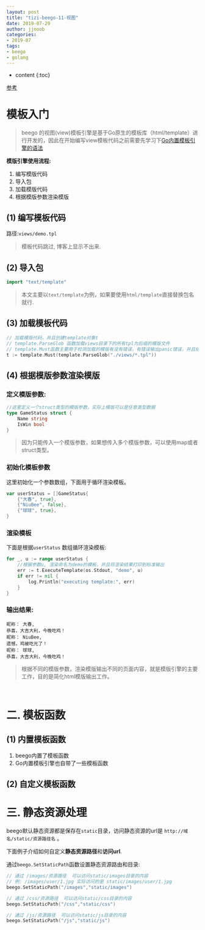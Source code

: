 ```yaml
---
layout: post
title: "tizi-beego-11-视图"
date: 2019-07-29
author: jjnoob
categories:
- 2019-07
tags:
- beego
- golang
---
```


* content
{:toc}

[参考](https://www.tizi365.com/archives/134.html)


# 模板入门
> beego 的视图(view)模板引擎是基于Go原生的模板库（html/template）进行开发的，因此在开始编写view模板代码之前需要先学习下[Go内置模板引擎的语法](https://www.tizi365.com/archives/85.html)

**模版引擎使用流程:**
1. 编写模版代码
2. 导入包
3. 加载模版代码
4. 根据模版参数渲染模版

## (1) 编写模板代码
路径:`views/demo.tpl`
> 模板代码跳过, 博客上显示不出来.

## (2) 导入包
```go
import "text/template"
```
> 本文主要以`text/template`为例，如果要使用`html/template`直接替换包名就行.

## (3) 加载模板代码
```go
// 加载模版代码，并且创建template对象t
// template.ParseGlob 函数加载views目录下的所有tpl为后缀的模版文件
// template.Must函数主要用于检测加载的模版有没有错误，有错误输出panic错误，并且结束程序。
t := template.Must(template.ParseGlob("./views/*.tpl"))
```

## (4) 根据模版参数渲染模版
### 定义模版参数:
```go
//这里定义一个struct类型的模版参数，实际上模版可以是任意类型数据
type GameStatus struct {
    Name string
    IsWin bool
}
```
> 因为只能传入一个模版参数，如果想传入多个模版参数，可以使用map或者struct类型。

### 初始化模板参数

这里初始化一个参数数组，下面用于循环渲染模板。
```go
var userStatus = []GameStatus{
    {"大春", true},
    {"NiuBee", false},
    {"球球", true},
}
```

### 渲染模板
下面是根据`userStatus` 数组循环渲染模板:
```go
for _, u := range userStatus {
    //根据参数u, 渲染命名为demo的模板，并且将渲染结果打印到标准输出
    err := t.ExecuteTemplate(os.Stdout, "demo", u)
    if err != nil {
        log.Println("executing template:", err)
    }
}
```

### 输出结果:
```
昵称： 大春,
恭喜，大吉大利，今晚吃鸡！
昵称： NiuBee,
遗憾，鸡被吃光了！
昵称： 球球,
恭喜，大吉大利，今晚吃鸡！
```
> 根据不同的模版参数，渲染模版输出不同的页面内容，就是模版引擎的主要工作，目的是简化html模版输出工作。


<br />


# 二.  模板函数
## (1) 内置模板函数
1. beego内置了模板函数
2. Go内置模板引擎也自带了一些模板函数


## (2) 自定义模板函数


# 三. 静态资源处理

beego默认静态资源都是保存在`static`目录，访问静态资源的url是 `http://域名/static/资源路径名` 。

下面例子介绍如何自定义**静态资源路径**和**访问url**.

通过`beego.SetStaticPath`函数设置静态资源路由和目录:
```go
// 通过 /images/资源路径  可以访问static/images目录的内容
// 例: /images/user/1.jpg 实际访问的是 static/images/user/1.jpg 
beego.SetStaticPath("/images","static/images")

// 通过 /css/资源路径  可以访问static/css目录的内容
beego.SetStaticPath("/css","static/css")

// 通过 /js/资源路径  可以访问static/js目录的内容
beego.SetStaticPath("/js","static/js")
```


